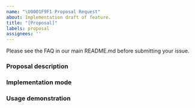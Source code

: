 ```yaml
---
name: "\U0001F9F1 Proposal Request"
about: Implementation draft of feature.
title: "[Proposal]"
labels: proposal
assignees: ''
---
```


Please see the FAQ in our main README.md before submitting your issue.

<!--
In order to accurately distinguish that the needs put forward by users are the needs of most users and reasonable needs, solicit community opinions through the process, and the features adopted by the community will be realized as new functions.

In order to make the proposal process as simple as possible, the process includes three stages: feature request - > proposal - > pull-request, where feature, proposal is issue and pull-request is the specific function implementation.

### Feature-request

In order to help the community correctly understand the requirements of the feature, the feature request issue needs to describe the functional requirements and relevant references or documents in detail. And the feature request issue can contain the basic description of the function, which can be used as a reference for the function implementation in the proposal.

### Proposal

Proposal contains the basic implementation methods of functions, such as interface definition, general usage of functions, etc.

### Pull-request

After the function is realized, a merge request will be initiated to associate the proposal issue with the function issue. After the merger is completed, all questions will be closed and the process will end.

### Decision process

When more than five maintainer members agree to implement the feature, a proposal issue will be created for detailed design. The status of the proposal is divided into: under discussion, finalized and abandoned. After reaching the final status, start specific implementation (PR can also be implemented synchronously during the discussion)

### Final decision maker mechanism

If the maintainer team members have major differences on a requirement, the final decision is made by @Terry Mao.
-->

### Proposal description
<!--
example:
Add event interface for accessing message oriented middleware
-->
### Implementation mode
<!--
```go
example:
type ModelProvider interface {
    // Generate performs a complete generation request and returns the result at once. Suitable for scenarios where real-time feedback is not needed.
    Generate(context.Context, *ModelRequest, ...ModelOption) (*ModelResponse, error)
    // NewStream initiates a streaming request. This method immediately returns a Streamer object, through which the caller can receive the generated content from the model step by step, suitable for building real-time, typewriter-effect conversation applications.
    NewStream(context.Context, *ModelRequest, ...ModelOption) (Streamer[*ModelResponse], error)
}
```
-->
### Usage demonstration
<!-- 
example:
```go
	agent := blades.NewAgent(
		"Template Agent",
		blades.WithModel("gpt-5"),
		blades.WithProvider(openai.NewChatProvider()),
	)
```
-->